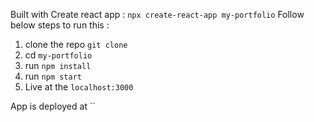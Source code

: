 Built with Create react app : `npx create-react-app my-portfolio`
Follow below steps to run this :
1. clone the repo `git clone`
2. cd `my-portfolio`
3. run `npm install`
4. run `npm start`
5. Live at the `localhost:3000`

App is deployed at ``
